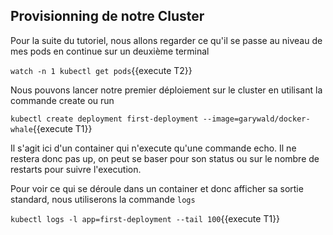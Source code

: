 ## Provisionning de notre Cluster

Pour la suite du tutoriel, nous allons regarder ce qu'il se passe au niveau de mes pods en continue sur un deuxième terminal

`watch -n 1 kubectl get pods`{{execute T2}}

Nous pouvons lancer notre premier déploiement sur le cluster en utilisant la commande create ou run

`kubectl create deployment first-deployment --image=garywald/docker-whale`{{execute T1}}

Il s'agit ici d'un container qui n'execute qu'une commande echo. Il ne restera donc pas up, on peut se baser pour son status ou sur le nombre de restarts pour suivre l'execution.

Pour voir ce qui se déroule dans un container et donc afficher sa sortie standard, nous utiliserons la commande `logs`

`kubectl logs -l app=first-deployment --tail 100`{{execute T1}}
